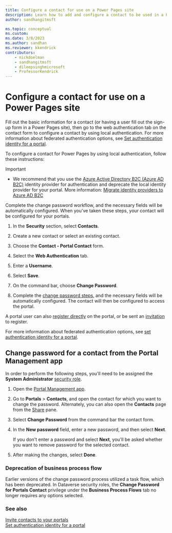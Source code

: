 ```yaml
---
title: Configure a contact for use on a Power Pages site
description: Learn how to add and configure a contact to be used in a Power Pages site.
author: sandhangitmsft

ms.topic: conceptual
ms.custom: 
ms.date: 3/8/2023
ms.author: sandhan
ms.reviewer: kkendrick
contributors:
    - nickdoelman
    - sandhangitmsft
    - dileepsinghmicrosoft
    - ProfessorKendrick
---
```


# Configure a contact for use on a Power Pages site

Fill out the basic information for a contact (or having a user fill out the sign-up form in a Power Pages site), then go to the web authentication tab on the contact form to configure a contact by using local authentication. For more information about federated authentication options, see [Set authentication identity for a portal](set-authentication-identity.md). 

To configure a contact for Power Pages by using local authentication, follow these instructions:  

> [!IMPORTANT]
> - We recommend that you use the [Azure Active Directory B2C (Azure AD B2C)](authentication/azure-ad-b2c-provider.md) identity provider for authentication and deprecate the local identity provider for your portal. More information: [Migrate identity providers to Azure AD B2C](authentication/migrate-identity-providers.md)

Complete the change password workflow, and the necessary fields will be automatically configured. When you've taken these steps, your contact will be configured for your portals.

1. In the **Security** section, select **Contacts**.

1. Create a new contact or select an existing contact.

1. Choose the **Contact - Portal Contact** form.

1. Select the **Web Authentication** tab.

1. Enter a **Username**.

1. Select **Save**.

1. On the command bar, choose **Change Password**.

1. Complete the [change password steps](#change-password-for-a-contact-from-the-portal-management-app), and the necessary fields will be automatically configured. The contact will then be configured to access the portal.

A portal user can also [register directly](set-authentication-identity.md#sign-up-by-using-a-local-identity-or-external-identity) on the portal, or be sent an [invitation](invite-contacts.md) to register. 

For more information about federated authentication options, see [set authentication identity for a portal](set-authentication-identity.md). 

## Change password for a contact from the Portal Management app

In order to perform the following steps, you'll need to be assigned the **System Administrator** [security role](/power-platform/admin/database-security). 

1. Open the [Portal Management app](configure-portal.md).

1. Go to **Portals** > **Contacts**, and open the contact for which you want to change the password.
    Alternately, you can also open the **Contacts** page from the [Share](../manage-existing-portals.md#share) pane. 

1. Select **Change Password** from the command bar the contact form.

1. In the **New password** field, enter a new password, and then select **Next**.

    If you don't enter a password and select **Next**, you'll be asked whether you want to remove password for the selected contact.

1. After making the changes, select **Done**.

### Deprecation of business process flow

Earlier versions of the change password process utilized a task flow, which has been deprecated. In Dataverse security roles, the **Change Password for Portals Contact** privilege under the **Business Process Flows** tab no longer requires any options selected.

### See also
[Invite contacts to your portals](invite-contacts.md)  
[Set authentication identity for a portal](set-authentication-identity.md)  

